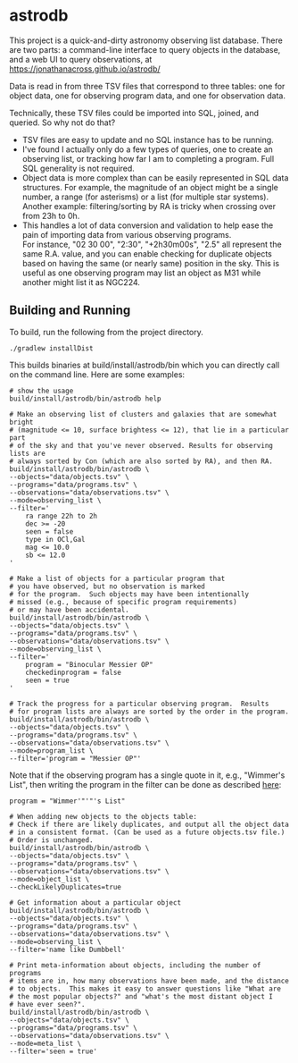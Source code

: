 # astrodb

This project is a quick-and-dirty astronomy observing list database.
There are two parts: a command-line interface to query objects
in the database, and a web UI to query observations, at 
https://jonathanacross.github.io/astrodb/

Data is read in from three TSV files that correspond to three 
tables: one for object data, one for observing program data, and
one for observation data.

Technically, these TSV files could be imported into SQL, joined,
and queried.  So why not do that?
- TSV files are easy to update and no SQL instance has to be running.
- I've found I actually only do a few types of queries, one to create
  an observing list, or tracking how far I am to completing
  a program.  Full SQL generality is not required.
- Object data is more complex than can be easily represented in SQL 
  data structures.  For example, the magnitude of an object might
  be a single number, a range (for asterisms) or a list (for multiple
  star systems). Another example: filtering/sorting by RA is tricky 
  when crossing over from 23h to 0h.
- This handles a lot of data conversion and validation to help
  ease the pain of importing data from various observing programs.  
  For instance, "02 30 00", "2:30", "+2h30m00s", "2.5" all represent the
  same R.A. value, and you can enable checking for duplicate objects
  based on having the same (or nearly same) position in the sky.
  This is useful as one observing program may list an object as M31 
  while another might list it as NGC224.

## Building and Running

To build, run the following from the project directory.
```
./gradlew installDist
```

This builds binaries at build/install/astrodb/bin which you can
directly call on the command line.  Here are some examples:

```
# show the usage
build/install/astrodb/bin/astrodb help 
```

```
# Make an observing list of clusters and galaxies that are somewhat bright 
# (magnitude <= 10, surface brightess <= 12), that lie in a particular part 
# of the sky and that you've never observed. Results for observing lists are
# always sorted by Con (which are also sorted by RA), and then RA.
build/install/astrodb/bin/astrodb \
--objects="data/objects.tsv" \
--programs="data/programs.tsv" \
--observations="data/observations.tsv" \
--mode=observing_list \
--filter='
    ra range 22h to 2h
    dec >= -20
    seen = false
    type in OCl,Gal
    mag <= 10.0
    sb <= 12.0
'
```

```
# Make a list of objects for a particular program that
# you have observed, but no observation is marked
# for the program.  Such objects may have been intentionally
# missed (e.g., because of specific program requirements)
# or may have been accidental.
build/install/astrodb/bin/astrodb \
--objects="data/objects.tsv" \
--programs="data/programs.tsv" \
--observations="data/observations.tsv" \
--mode=observing_list \
--filter='
    program = "Binocular Messier OP"
    checkedinprogram = false
    seen = true
'
```

```
# Track the progress for a particular observing program.  Results
# for program lists are always are sorted by the order in the program.
build/install/astrodb/bin/astrodb \
--objects="data/objects.tsv" \
--programs="data/programs.tsv" \
--observations="data/observations.tsv" \
--mode=program_list \
--filter='program = "Messier OP"'
```

Note that if the observing program has a single quote in it,
e.g., "Wimmer's List", then writing the program in the filter can be
done as described 
[here](https://unix.stackexchange.com/questions/169508/single-quote-within-double-quotes-and-the-bash-reference-manual):

```
program = "Wimmer'"'"'s List"
```


```
# When adding new objects to the objects table:
# Check if there are likely duplicates, and output all the object data 
# in a consistent format. (Can be used as a future objects.tsv file.)  
# Order is unchanged.  
build/install/astrodb/bin/astrodb \
--objects="data/objects.tsv" \
--programs="data/programs.tsv" \
--observations="data/observations.tsv" \
--mode=object_list \
--checkLikelyDuplicates=true
```

```
# Get information about a particular object
build/install/astrodb/bin/astrodb \
--objects="data/objects.tsv" \
--programs="data/programs.tsv" \
--observations="data/observations.tsv" \
--mode=observing_list \
--filter='name like Dumbbell'
```

```
# Print meta-information about objects, including the number of programs
# items are in, how many observations have been made, and the distance
# to objects.  This makes it easy to answer questions like "What are
# the most popular objects?" and "what's the most distant object I
# have ever seen?".
build/install/astrodb/bin/astrodb \
--objects="data/objects.tsv" \
--programs="data/programs.tsv" \
--observations="data/observations.tsv" \
--mode=meta_list \
--filter='seen = true'
```
